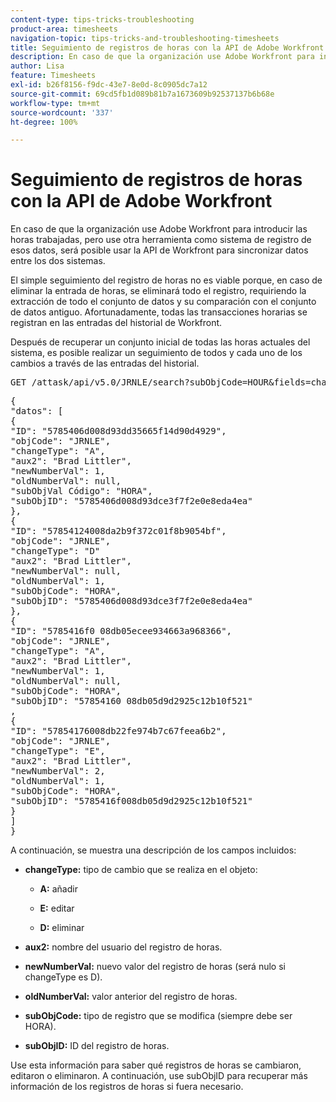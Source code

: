 ```yaml
---
content-type: tips-tricks-troubleshooting
product-area: timesheets
navigation-topic: tips-tricks-and-troubleshooting-timesheets
title: Seguimiento de registros de horas con la API de Adobe Workfront
description: En caso de que la organización use Adobe Workfront para introducir las horas trabajadas, pero use otra herramienta como sistema de registro de esos datos, será posible utilizar la API de Workfront para sincronizar datos entre los dos sistemas.
author: Lisa
feature: Timesheets
exl-id: b26f8156-f9dc-43e7-8e0d-8c0905dc7a12
source-git-commit: 69cd5fb1d089b81b7a1673609b92537137b6b68e
workflow-type: tm+mt
source-wordcount: '337'
ht-degree: 100%

---
```


# Seguimiento de registros de horas con la API de Adobe Workfront

En caso de que la organización use Adobe Workfront para introducir las horas trabajadas, pero use otra herramienta como sistema de registro de esos datos, será posible usar la API de Workfront para sincronizar datos entre los dos sistemas.

El simple seguimiento del registro de horas no es viable porque, en caso de eliminar la entrada de horas, se eliminará todo el registro, requiriendo la extracción de todo el conjunto de datos y su comparación con el conjunto de datos antiguo. Afortunadamente, todas las transacciones horarias se registran en las entradas del historial de Workfront.

Después de recuperar un conjunto inicial de todas las horas actuales del sistema, es posible realizar un seguimiento de todos y cada uno de los cambios a través de las entradas del historial.
<pre>GET /attask/api/v5.0/JRNLE/search?subObjCode=HOUR&amp;fields=changeType,aux2,newNumberVal,oldNumberVal,subObjCode,subObjID</pre><pre>{<br>"datos": [<br>{<br>"ID": "5785406d008d93dd35665f14d90d4929",<br>"objCode": "JRNLE",<br>"changeType": "A",<br>"aux2": "Brad Littler",<br>"newNumberVal": 1,<br>"oldNumberVal": null,<br>"subObjVal Código": "HORA",<br>"subObjID": "5785406d008d93dce3f7f2e0e8eda4ea"<br>},<br>{<br>"ID": "57854124008da2b9f372c01f8b9054bf",<br>"objCode": "JRNLE",<br>"changeType": "D" <br>"aux2": "Brad Littler",<br>"newNumberVal": null,<br>"oldNumberVal": 1,<br>"subObjCode": "HORA",<br>"subObjID": "5785406d008d93dce3f7f2e0e8eda4ea"<br>},<br>{<br>"ID": "5785416f0 08db05ecee934663a968366",<br>"objCode": "JRNLE",<br>"changeType": "A",<br>"aux2": "Brad Littler",<br>"newNumberVal": 1,<br>"oldNumberVal": null,<br>"subObjCode": "HORA",<br>"subObjID": "57854160 08db05d9d2925c12b10f521"<br>,<br>{<br>"ID": "57854176008db22fe974b7c67feea6b2",<br>"objCode": "JRNLE",<br>"changeType": "E",<br>"aux2": "Brad Littler", <br>"newNumberVal": 2,<br>"oldNumberVal": 1,<br>"subObjCode": "HORA",<br>"subObjID": "5785416f008db05d9d2925c12b10f521"<br>}<br>]<br>}</pre>A continuación, se muestra una descripción de los campos incluidos:

* **changeType:** tipo de cambio que se realiza en el objeto:

   * **A:** añadir

   * **E:** editar

   * **D:** eliminar

* **aux2:** nombre del usuario del registro de horas.

* **newNumberVal:** nuevo valor del registro de horas (será nulo si changeType es D).

* **oldNumberVal:** valor anterior del registro de horas.

* **subObjCode:** tipo de registro que se modifica (siempre debe ser HORA).

* **subObjID:** ID del registro de horas.

Use esta información para saber qué registros de horas se cambiaron, editaron o eliminaron. A continuación, use subObjID para recuperar más información de los registros de horas si fuera necesario.
